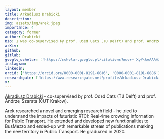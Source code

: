 ```yaml
---
layout: member
title: Arkadiusz Drabicki
description: 
img: assets/img/arek.jpeg
importance: 4
category: former
author: Drabicki
bio: I was co-supervised by prof. Oded Cats (TU Delft) and prof. Andrzej Szarata (CUT Krakow). I researched a novel and emerging research field - tried to understand the impacts of futuristic RTCI: Real-time crowding information for Public Transport - and extended and developed new functionalities to BusMezzo and ended-up with remarkable stream of publications marking the new territory in Public Transport.
arXiv:
github: 
gitlab:
google_scholar: ['https://scholar.google.pl/citations?user=-XyYxkoAAAAJ', 'google_scholar']
instagram:
linkedin: 
orcid: ['https://orcid.org/0000-0001-8191-6886', '0000-0001-8191-6886']
researchgate: ['https://www.researchgate.net/profile/Arkadiusz-Drabicki', 'Arkadiusz-Drabicki']
x: 
---
```


[Akradiusz Drabicki](https://www.researchgate.net/profile/Arkadiusz-Drabicki) - co-supervised by prof. Oded Cats (TU Delft) and prof. Andrzej Szarata (CUT Krakow). 

Arek researched a novel and emerging research field - he tried to understand the impacts of futuristic RTCI: Real-time crowding information for Public Transport. He extended and developed new functionalities to BusMezzo and ended-up with remarkable stream of publications marking the new territory in Public Transport. He graduated in 2023.

